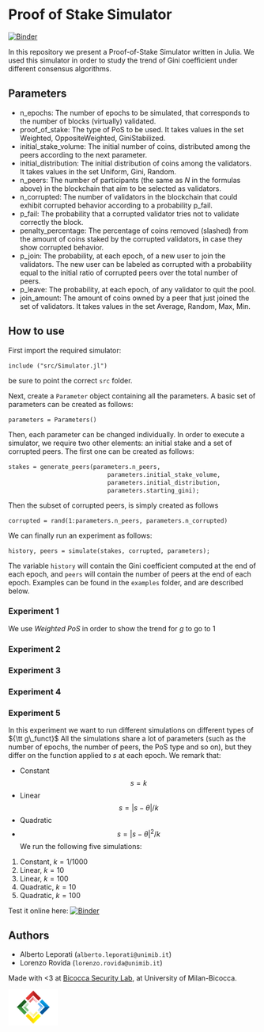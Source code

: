 # Proof of Stake Simulator
[![Binder](https://mybinder.org/badge_logo.svg)](https://mybinder.org/v2/gh/narger-ef/Proof-of-Stake-Simulator/HEAD?urlpath=notebooks/examples/experiment5/notebook.ipynb)

In this repository we present a Proof-of-Stake Simulator written in Julia. We used this simulator in order to study the trend of Gini coefficient under different consensus algorithms.

## Parameters

- n_epochs: The number of epochs to be simulated, that corresponds to the number of blocks (virtually) validated.
- proof_of_stake: The type of PoS to be used. It takes values in the set Weighted, OppositeWeighted, GiniStabilized.
- initial_stake_volume: The initial number of coins, distributed among the peers according to the next parameter.
- initial_distribution: The initial distribution of coins among the validators. It takes values in the set Uniform, Gini, Random.
- n_peers: The number of participants (the same as $N$ in the formulas above) in the blockchain that aim to be selected as validators.
- n_corrupted: The number of validators in the blockchain that could exhibit corrupted behavior according to a probability p_fail.
- p_fail: The probability that a corrupted validator tries not to validate correctly the block.
- penalty_percentage: The percentage of coins removed (slashed) from the amount of coins staked by the corrupted validators, in case they show corrupted behavior.
- p_join: The probability, at each epoch, of a new user to join the validators. The new user can be labeled as corrupted with a probability equal to the initial ratio of corrupted peers over the total number of peers.
- p_leave: The probability, at each epoch, of any validator to quit the pool.
- join_amount: The amount of coins owned by a peer that just joined the set of validators. It takes values in the set Average, Random, Max, Min.

## How to use

First import the required simulator:

```
include ("src/Simulator.jl")
```

be sure to point the correct `src` folder.

Next, create a `Parameter` object containing all the parameters. A basic set of parameters can be created as follows:

```
parameters = Parameters()
```

Then, each parameter can be changed individually.
In order to execute a simulator, we require two other elements: an initial stake and a set of corrupted peers. The first one can be created as follows:

```
stakes = generate_peers(parameters.n_peers, 
                            parameters.initial_stake_volume, 
                            parameters.initial_distribution, 
                            parameters.starting_gini);
```

Then the subset of corrupted peers, is simply created as follows

```
corrupted = rand(1:parameters.n_peers, parameters.n_corrupted)
```


We can finally run an experiment as follows:

```
history, peers = simulate(stakes, corrupted, parameters);
```

The variable `history` will contain the Gini coefficient computed at the end of each epoch, and `peers` will contain the number of peers at the end of each epoch.
Examples can be found in the `examples` folder, and are described below.

### Experiment 1
We use *Weighted PoS* in order to show the trend for $g$ to go to 1
### Experiment 2
### Experiment 3
### Experiment 4
### Experiment 5
In this experiment we want to run different simulations on different types of ${\tt g\_funct}$
All the simulations share a lot of parameters (such as the number of epochs, the number of peers, the PoS type and so on), but they differ on the function applied to $s$ at each epoch. We remark that:
- Constant 
$$s = k$$
- Linear
$$s = |s - \theta| / k$$
- Quadratic
- $$s = |s - \theta|^2 / k$$
We run the following five simulations:
1) Constant, $k=1 / 1000$
2) Linear, $k = 10$
3) Linear, $k = 100$
4) Quadratic, $k = 10$
5) Quadratic, $k = 100$

Test it online here: [![Binder](https://mybinder.org/badge_logo.svg)](https://mybinder.org/v2/gh/narger-ef/Proof-of-Stake-Simulator/HEAD?urlpath=notebooks/examples/experiment5/notebook.ipynb)

## Authors

- Alberto Leporati (`alberto.leporati@unimib.it`)
- Lorenzo Rovida (`lorenzo.rovida@unimib.it`)

Made with <3  at [Bicocca Security Lab](https://www.bislab.unimib.it), at University of Milan-Bicocca.

<img src="imgs/lab_logo.png" alt="BisLab logo" width=20%>
